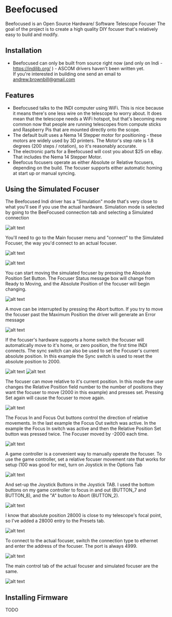 Beefocused
==========

Beefocused is an Open Source Hardware/ Software Telescope Focuser
The goal of the project is to create a high quality DIY focuser that's
relatively easy to build and modify.

Installation
------------

- Beefocused can only be built from source right now (and only on Indi -
  https://indilib.org/ ) - ASCOM drivers haven't been written yet.  
  If you're interested in building one send an email to 
  andrew.brownbill@gmail.com

Features
--------

- Beefocused talks to the INDI computer using WiFi.  This is nice because
  it means there's one less wire on the telescope to worry about.  It does 
  mean that the telescope needs a WiFi hotspot,  but that's becoming more 
  common now that people are running telescopes from compute sticks and 
  Raspberry Pis that are mounted directly onto the scope.
- The default built uses a Nema 14 Stepper motor for positioning - these motors
  are widely used by 3D printers.  The Motor's step rate is 1.8 degrees 
  (200 steps / rotation), so it's reasonably accurate.
- The electronic parts for a Beefocused will cost you about $25 on eBay.
  That includes the Nema 14 Stepper Motor. 
- Beefocus focusers operate as either Absolute or Relative focusers,
  depending on the build.  The focuser supports either automatic homing at
  start up or manual syncing.

Using the Simulated Focuser
---------------------------

The Beefocused Indi driver has a "Simulation" mode that's very close to what
you'll see if you use the actual hardware.  Simulation mode is selected by
going to the BeeFocused connection tab and selecting a Simulated connection

![alt text](https://raw.githubusercontent.com/glowmouse/beefocus/master/indi_docs/con_sim.png "Selecting a Simulated Connection")

You'll need to go to the Main focuser menu and "connect" to the Simulated
Focuser, the way you'd connect to an actual focuser.

![alt text](https://raw.githubusercontent.com/glowmouse/beefocus/master/indi_docs/con_sim_main.png "Simulated Focuser Connection Menu")

![alt text](https://raw.githubusercontent.com/glowmouse/beefocus/master/indi_docs/con_sim_main_online.png "Simulated Focuser Online")

You can start moving the simulated focuser by pressing the Absolute Position
Set Button.  The Focuser Status message box will change from Ready to Moving,
and the Absolute Position of the focuser will begin changing.

![alt text](https://raw.githubusercontent.com/glowmouse/beefocus/master/indi_docs/con_sim_main_moving.png "Simulated Focuser Moving")

A move can be interrupted by pressing the Abort button.  If you try to move
the focuser past the Maximum Position the driver will generate an Error
message

![alt text](https://raw.githubusercontent.com/glowmouse/beefocus/master/indi_docs/con_sim_main_move_oob.png "Out of bounds error message")

If the focuser's hardware supports a home switch the focuser will 
automatically move to it's home, or zero position, the first time INDI 
connects.  The sync switch can also be used to set the Focuser's current
absolute position.  In this example the Sync switch is used to reset the
absolute position to 2000.
 
![alt text](https://raw.githubusercontent.com/glowmouse/beefocus/master/indi_docs/con_sim_abs_dst_sync_before.png "Sync Before")
![alt text](https://raw.githubusercontent.com/glowmouse/beefocus/master/indi_docs/con_sim_abs_dst_sync_after.png "Sync After")

The focuser can move relative to it's current position.  In this mode the
user changes the Relative Position field number to the number of positions they
want the focuser to move (2000 in this example) and presses set.  Pressing
Set again will cause the focuser to move again.

![alt text](https://raw.githubusercontent.com/glowmouse/beefocus/master/indi_docs/con_sim_main_rel_move.png "Relative Move +2000")

The Focus In and Focus Out buttons control the direction of relative movements.
In the last example the Focus Out switch was active. In the example the 
Focus In switch was active and then the Relative Position Set button was 
pressed twice.  The Focuser moved by -2000 each time.

![alt text](https://raw.githubusercontent.com/glowmouse/beefocus/master/indi_docs/con_sim_main_rel_move_in.png "Relative Move -2000")
 
A game controller is a convenient way to manually operate the focuser.  To use
the game controller, set a relative focuser movement rate that works for 
setup (100 was good for me),  turn on Joystick in the Options Tab

![alt text](https://raw.githubusercontent.com/glowmouse/beefocus/master/indi_docs/options.png "options")

And set-up the Joystick Buttons in the Joystick TAB.  I used the bottom
buttons on my game controller to focus in and out (BUTTON_7 and BUTTON_8),
and the "A" button to Abort (BUTTON_2).

![alt text](https://raw.githubusercontent.com/glowmouse/beefocus/master/indi_docs/joystick.png "joystick")

I know that absolute position 28000 is close to my telescope's focal point, 
so I've added a 28000 entry to the Presets tab. 

![alt text](https://raw.githubusercontent.com/glowmouse/beefocus/master/indi_docs/presets.png "Presets")

To connect to the actual focuser, switch the connection type to ethernet and
enter the address of the focuser.  The port is always 4999.  

![alt text](https://raw.githubusercontent.com/glowmouse/beefocus/master/indi_docs/con_eth.png "Ethernet Connection")

The main control tab of the actual focuser and simulated focuser are the same.

![alt text](https://raw.githubusercontent.com/glowmouse/beefocus/master/indi_docs/con_eth_main.png "Ethernet Main Tab ")

Installing Firmware 
-------------------

TODO


